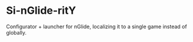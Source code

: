 # Si-nGlide-ritY
Configurator + launcher for nGlide, localizing it to a single game instead of globally.

